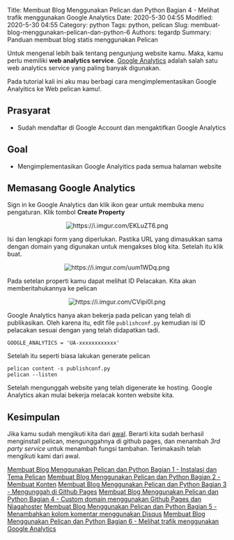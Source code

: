 Title: Membuat Blog Menggunakan Pelican dan Python Bagian 4 - Melihat trafik menggunakan Google Analytics
Date: 2020-5-30 04:55
Modified: 2020-5-30 04:55
Category: python
Tags: python, pelican 
Slug: membuat-blog-menggunakan-pelican-dan-python-6
Authors: tegardp
Summary: Panduan membuat blog statis menggunakan Pelican

Untuk mengenal lebih baik tentang pengunjung website kamu. Maka, kamu perlu memiliki **web analytics service**. [Google Analytics](https://analytics.google.com/analytics/web/) adalah salah satu web analytics service yang paling banyak digunakan.

Pada tutorial kali ini aku mau berbagi cara mengimplementasikan Google Analyitics ke Web pelican kamu!.

## Prasyarat
* Sudah mendaftar di Google Account dan mengaktifkan Google Analytics

## Goal
- Mengimplementasikan Google Analyitics pada semua halaman website

## Memasang Google Analytics
Sign in ke Google Analytics dan klik ikon gear untuk membuka menu pengaturan. Klik tombol **Create Property**

<p align="center">
  <img src="https://i.imgur.com/EKLuZT6.png" alt="https://i.imgur.com/EKLuZT6.png">
</p>

Isi dan lengkapi form yang diperlukan. Pastika URL yang dimasukkan sama dengan domain yang digunakan untuk mengakses blog kita. Setelah itu klik buat.

<p align="center">
  <img src="https://i.imgur.com/uum1WDq.png" alt="https://i.imgur.com/uum1WDq.png">
</p>

Pada setelan properti kamu dapat melihat ID Pelacakan. Kita akan memberitahukannya ke pelican

<p align="center">
  <img src="https://i.imgur.com/CVipi0l.png" alt="https://i.imgur.com/CVipi0l.png">
</p>

Google Analytics hanya akan bekerja pada pelican yang telah di publikasikan. Oleh karena itu, edit file ```publishconf.py``` kemudian isi ID pelacakan sesuai dengan yang telah didapatkan tadi.

```
GOOGLE_ANALYTICS = 'UA-xxxxxxxxxxxx'
```

Setelah itu seperti biasa lakukan generate pelican

```
pelican content -s publishconf.py
pelican --listen
```

Setelah mengunggah website yang telah digenerate ke hosting. Google Analytics akan mulai bekerja melacak konten website kita.

## Kesimpulan
Jika kamu sudah mengikuti kita dari [awal]({filename}/articles/python/membuat-blog-menggunakan-pelican-dan-python-1.md). Berarti kita sudah berhasil menginstall pelican, mengunggahnya di github pages, dan menambah *3rd party service* untuk menambah fungsi tambahan. Terimakasih telah mengikuti kami dari awal.

[Membuat Blog Menggunakan Pelican dan Python Bagian 1 - Instalasi dan Tema Pelican]({filename}/articles/python/membuat-blog-menggunakan-pelican-dan-python-1.md)
[Membuat Blog Menggunakan Pelican dan Python Bagian 2 - Membuat Konten]({filename}/articles/python/membuat-blog-menggunakan-pelican-dan-python-2.md)
[Membuat Blog Menggunakan Pelican dan Python Bagian 3 - Mengunggah di Github Pages]({filename}/articles/python/membuat-blog-menggunakan-pelican-dan-python-3.md)
[Membuat Blog Menggunakan Pelican dan Python Bagian 4 - Custom domain menggunakan Github Pages dan Niagahoster]({filename}/articles/python/membuat-blog-menggunakan-pelican-dan-python-4)
[Membuat Blog Menggunakan Pelican dan Python Bagian 5 - Menambahkan kolom komentar menggunakan Disqus]({filename}/articles/python/membuat-blog-menggunakan-pelican-dan-python-5.md)
[Membuat Blog Menggunakan Pelican dan Python Bagian 6 - Melihat trafik menggunakan Google Analytics]({filename}/articles/python/membuat-blog-menggunakan-pelican-dan-python-6.md)